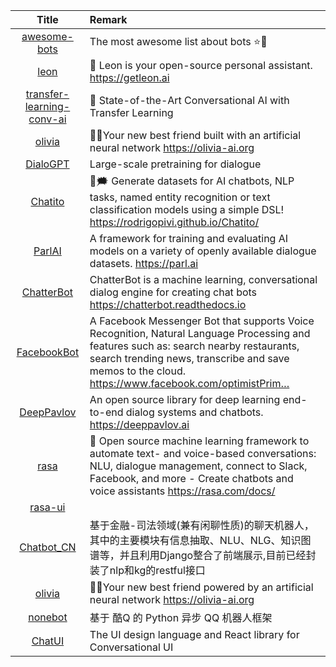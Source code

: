 | Title | Remark |
| :----: | :---- |
|[awesome-bots](https://github.com/invocable/awesome-bots)|The most awesome list about bots ⭐️🤖 |
|[leon](https://github.com/leon-ai/leon)|🧠 Leon is your open-source personal assistant. https://getleon.ai|
|[transfer-learning-conv-ai](https://github.com/huggingface/transfer-learning-conv-ai)|🦄 State-of-the-Art Conversational AI with Transfer Learning|
|[olivia](https://github.com/olivia-ai/olivia)|💁‍♀️Your new best friend built with an artificial neural network https://olivia-ai.org|
|[DialoGPT](https://github.com/microsoft/DialoGPT)|Large-scale pretraining for dialogue|
|[Chatito](https://github.com/rodrigopivi/Chatito)|🎯🗯 Generate datasets for AI chatbots, NLP tasks, named entity recognition or text classification models using a simple DSL! https://rodrigopivi.github.io/Chatito/|
|[ParlAI](https://github.com/facebookresearch/ParlAI)|A framework for training and evaluating AI models on a variety of openly available dialogue datasets. https://parl.ai|
|[ChatterBot](https://github.com/gunthercox/ChatterBot)|ChatterBot is a machine learning, conversational dialog engine for creating chat bots https://chatterbot.readthedocs.io|
|[FacebookBot](https://github.com/hungtraan/FacebookBot)|A Facebook Messenger Bot that supports Voice Recognition, Natural Language Processing and features such as: search nearby restaurants, search trending news, transcribe and save memos to the cloud. https://www.facebook.com/optimistPrim…|
|[DeepPavlov](https://github.com/deepmipt/DeepPavlov)|An open source library for deep learning end-to-end dialog systems and chatbots. https://deeppavlov.ai|
|[rasa](https://github.com/RasaHQ/rasa)|💬 Open source machine learning framework to automate text- and voice-based conversations: NLU, dialogue management, connect to Slack, Facebook, and more - Create chatbots and voice assistants https://rasa.com/docs/|
|[rasa-ui](https://github.com/paschmann/rasa-ui)|
|[Chatbot_CN](https://github.com/charlesXu86/Chatbot_CN)|基于金融-司法领域(兼有闲聊性质)的聊天机器人，其中的主要模块有信息抽取、NLU、NLG、知识图谱等，并且利用Django整合了前端展示,目前已经封装了nlp和kg的restful接口|
|[olivia](https://github.com/olivia-ai/olivia)|💁‍♀️Your new best friend powered by an artificial neural network https://olivia-ai.org|
|[nonebot](https://github.com/nonebot/nonebot)|基于 酷Q 的 Python 异步 QQ 机器人框架|
|[ChatUI](https://github.com/alibaba/ChatUI)|The UI design language and React library for Conversational UI|